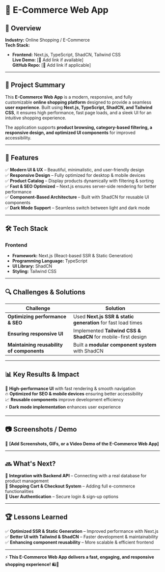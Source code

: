 # 🛒 E-Commerce Web App

## 📖 Overview

**Industry:** Online Shopping / E-Commerce  
**Tech Stack:**  
- **Frontend:** Next.js, TypeScript, ShadCN, Tailwind CSS  
**Live Demo:** [🔗 Add link if available]  
**GitHub Repo:** [🔗 Add link if applicable]  

---

## 🚀 Project Summary

This **E-Commerce Web App** is a modern, responsive, and fully customizable **online shopping platform** designed to provide a seamless **user experience**. Built using **Next.js, TypeScript, ShadCN, and Tailwind CSS**, it ensures high performance, fast page loads, and a sleek UI for an intuitive shopping experience.

The application supports **product browsing, category-based filtering, a responsive design, and optimized UI components** for improved accessibility.

---

## 🎯 Features

✅ **Modern UI & UX** – Beautiful, minimalistic, and user-friendly design  
✅ **Responsive Design** – Fully optimized for desktop & mobile devices  
✅ **Product Catalog** – Display products dynamically with filtering & sorting  
✅ **Fast & SEO Optimized** – Next.js ensures server-side rendering for better performance  
✅ **Component-Based Architecture** – Built with ShadCN for reusable UI components  
✅ **Dark Mode Support** – Seamless switch between light and dark mode  

---

## 🛠️ Tech Stack

### **Frontend**
- **Framework:** Next.js (React-based SSR & Static Generation)  
- **Programming Language:** TypeScript  
- **UI Library:** ShadCN  
- **Styling:** Tailwind CSS  

---

## 🔍 Challenges & Solutions

| **Challenge**                             | **Solution**                                                   |
|-------------------------------------------|---------------------------------------------------------------|
| **Optimizing performance & SEO**         | Used **Next.js SSR & static generation** for fast load times  |
| **Ensuring responsive UI**               | Implemented **Tailwind CSS & ShadCN** for mobile-first design |
| **Maintaining reusability of components**| Built a **modular component system** with ShadCN              |

---

## 📊 Key Results & Impact

🚀 **High-performance UI** with fast rendering & smooth navigation  
🔥 **Optimized for SEO & mobile devices** ensuring better accessibility  
📈 **Reusable components** improve development efficiency  
⚡ **Dark mode implementation** enhances user experience  

---

## 📷 Screenshots / Demo

📌 **[Add Screenshots, GIFs, or a Video Demo of the E-Commerce Web App]**  

---

## 🔜 What's Next?

🔹 **Integration with Backend API** – Connecting with a real database for product management  
🔹 **Shopping Cart & Checkout System** – Adding full e-commerce functionalities  
🔹 **User Authentication** – Secure login & sign-up options  

---

## 🏆 Lessons Learned

✅ **Optimized SSR & Static Generation** – Improved performance with Next.js  
✅ **Better UI with Tailwind & ShadCN** – Faster development & maintainability  
✅ **Enhancing component reusability** – More scalable & efficient frontend  

---

⚡ **This E-Commerce Web App delivers a fast, engaging, and responsive shopping experience!** 🛍️🚀
